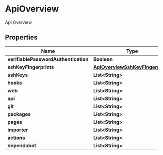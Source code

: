 

# ApiOverview

Api Overview

## Properties

| Name | Type | Description | Notes |
|------------ | ------------- | ------------- | -------------|
|**verifiablePasswordAuthentication** | **Boolean** |  |  |
|**sshKeyFingerprints** | [**ApiOverviewSshKeyFingerprints**](ApiOverviewSshKeyFingerprints.md) |  |  [optional] |
|**sshKeys** | **List&lt;String&gt;** |  |  [optional] |
|**hooks** | **List&lt;String&gt;** |  |  [optional] |
|**web** | **List&lt;String&gt;** |  |  [optional] |
|**api** | **List&lt;String&gt;** |  |  [optional] |
|**git** | **List&lt;String&gt;** |  |  [optional] |
|**packages** | **List&lt;String&gt;** |  |  [optional] |
|**pages** | **List&lt;String&gt;** |  |  [optional] |
|**importer** | **List&lt;String&gt;** |  |  [optional] |
|**actions** | **List&lt;String&gt;** |  |  [optional] |
|**dependabot** | **List&lt;String&gt;** |  |  [optional] |



